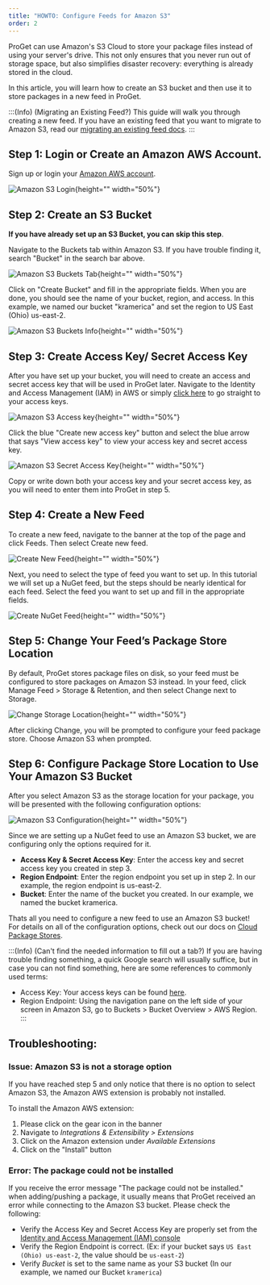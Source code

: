 ```yaml
---
title: "HOWTO: Configure Feeds for Amazon S3"
order: 2
---
```



ProGet can use Amazon's S3 Cloud to store your package files instead of using your server's drive. This not only ensures that you never run out of storage space, but also simplifies disaster recovery: everything is already stored in the cloud.

In this article, you will learn how to create an S3 bucket and then use it to store packages in a new feed in ProGet.

:::(Info) (Migrating an Existing Feed?)
This guide will walk you through creating a new feed. If you have an existing feed that you want to migrate to Amazon S3, read our [migrating an existing feed docs](/docs/proget/advanced-features/proget-advanced-cloud-storage#migrating-an-existing-feed).
:::

## Step 1: Login or Create an Amazon AWS Account.
Sign up or login your [Amazon AWS account](https://aws.amazon.com/).

![Amazon S3 Login](/resources/docs/amazons3-signin.png){height="" width="50%"}

## Step 2: Create an S3 Bucket
**If you have already set up an S3 Bucket, you can skip this step**.

Navigate to the Buckets tab within Amazon S3. If you have trouble finding it, search "Bucket" in the search bar above.
	
![Amazon S3 Buckets Tab](/resources/docs/amazons3-bucketstab.png){height="" width="50%"}

Click on "Create Bucket" and fill in the appropriate fields. When you are done, you should see the name of your bucket, region, and access. In this example, we named our bucket "kramerica" and set the region to US East (Ohio) us-east-2.

![Amazon S3 Buckets Info](/resources/docs/amazons3-bucketsinfo.png){height="" width="50%"}

## Step 3: Create Access Key/ Secret Access Key
After you have set up your bucket, you will need to create an access and secret access key that will be used in ProGet later. Navigate to the Identity and Access Management (IAM) in AWS or simply [click here](https://console.aws.amazon.com/iam/home?#/security_credentials) to go straight to your access keys. 

![Amazon S3 Access key](/resources/docs/amazsons3-createaccesskey.png){height="" width="50%"}

Click the blue "Create new access key" button and select the blue arrow that says "View access key" to view your access key and secret access key.

![Amazon S3 Secret Access Key](/resources/docs/amazons3-secretaccesskey.jpg){height="" width="50%"}

Copy or write down both your access key and your secret access key, as you will need to enter them into ProGet in step 5.

## Step 4: Create a New Feed 
To create a new feed, navigate to the banner at the top of the page and click Feeds. Then select Create new feed.

![Create New Feed](/resources/docs/proget-feeds-createnewfeed.png){height="" width="50%"}
    
Next, you need to select the type of feed you want to set up. In this tutorial we will set up a NuGet feed, but the steps should be nearly identical for each feed. Select the feed you want to set up and fill in the appropriate fields.

![Create NuGet Feed](/resources/docs/proget-nuget-newfeed.png){height="" width="50%"}

    
## Step 5: Change Your Feed’s Package Store Location
By default, ProGet stores package files on disk, so your feed must be configured to store packages on Amazon S3 instead. In your feed, click Manage Feed > Storage & Retention, and then select Change next to Storage.

![Change Storage Location](/resources/docs/proget-nuget-changestorage.png){height="" width="50%"}
    
After clicking Change, you will be prompted to configure your feed package store. Choose Amazon S3 when prompted.

## Step 6: Configure Package Store Location to Use Your Amazon S3 Bucket
After you select Amazon S3 as the storage location for your package, you will be presented with the following configuration options:

![Amazon S3 Configuration](/resources/docs/proget-feeds-configureamazons3.png){height="" width="50%"}

Since we are setting up a NuGet feed to use an Amazon S3 bucket, we are configuring only the options required for it.

* **Access Key & Secret Access Key**: Enter the access key and secret access key you created in step 3.
* **Region Endpoint**: Enter the region endpoint you set up in step 2. In our example, the region endpoint is us-east-2.
* **Bucket**: Enter the name of the bucket you created. In our example, we named the bucket kramerica.

Thats all you need to configure a new feed to use an Amazon S3 bucket! For details on all of the configuration options, check out our docs on [Cloud Package Stores](/docs/proget/advanced-features/proget-advanced-cloud-storage).


:::(Info) (Can't find the needed information to fill out a tab?)
If you are having trouble finding something, a quick Google search will usually suffice, but in case you can not find something, here are some references to commonly used terms:

* Access Key: Your access keys can be found [here](https://console.aws.amazon.com/iam/home?#/security_credentials). 
* Region Endpoint: Using the navigation pane on the left side of your screen in Amazon S3, go to Buckets > Bucket Overview > AWS Region. 
:::

## Troubleshooting:

### Issue:  Amazon S3 is not a storage option
If you have reached step 5 and only notice that there is no option to select Amazon S3, the Amazon AWS extension is probably not installed.

To install the Amazon AWS extension:
1. Please click on the gear icon in the banner
2. Navigate to _Integrations & Extensibility > Extensions_
3. Click on the Amazon extension under _Available Extensions_
4. Click on the "Install" button

### Error: The package could not be installed
If you receive the error message "The package could not be installed." when adding/pushing a package, it usually means that ProGet received an error while connecting to the Amazon S3 bucket. Please check the following:

- Verify the Access Key and Secret Access Key are properly set from the [Identity and Access Management (IAM) console](https://console.aws.amazon.com/iam/home?#/security_credentials)
- Verify the Region Endpoint is correct. (Ex: if your bucket says `US East (Ohio) us-east-2`, the value should be `us-east-2`)
- Verify _Bucket_ is set to the same name as your S3 bucket (In our example, we named our Bucket `kramerica`)

